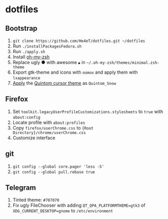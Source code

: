 # dotfiles

## Bootstrap

1. `git clone https://github.com/He4eT/dotfiles.git ~/dotfiles`
1. Run `./installPackagesFedora.sh`
1. Run `./apply.sh`
1. Install [oh-my-zsh](https://github.com/ohmyzsh/ohmyzsh#basic-installation)
1. Replace ugly ● with awesome ▴ in `~/.oh-my-zsh/themes/minimal.zsh-theme`
1. Export gtk-theme and icons with `oomox` and apply them with `lxappearance`
1. [Apply](https://wiki.archlinux.org/title/Cursor_themes) the [Quintom cursor theme](https://gitlab.com/Burning_Cube/quintom-cursor-theme/-/tree/master/) as `Quintom_Snow`

## Firefox

1. Set `toolkit.legacyUserProfileCustomizations.stylesheets` to `true` with `about:config`
1. Locate profile with `about:profiles`
1. Copy `firefox/userChrome.css` to `{Root Directory}/chrome/userChrome.css`
1. Customize interface

## git

1. `git config --global core.pager 'less -S'`
1. `git config --global pull.rebase true`

## Telegram

1. Tinted theme: `#707070`
1. Fix ugly FileChooser with adding `QT_QPA_PLATFORMTHEME=gtk3` of `XDG_CURRENT_DESKTOP=gnome` to `/etc/environment`
